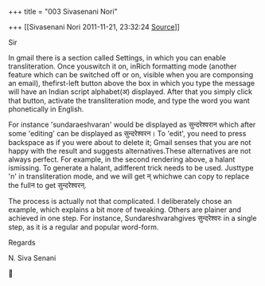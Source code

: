 +++
title = "003 Sivasenani Nori"

+++
[[Sivasenani Nori	2011-11-21, 23:32:24 [Source](https://groups.google.com/g/bvparishat/c/Jttg7TgrKWA)]]



Sir



In gmail there is a section called Settings, in which you can enable transliteration. Once youswitch it on, inRich formatting mode (another feature which can be switched off or on, visible when you are componsing an email), thefirst-left button above the box in which you type the message will have an Indian script alphabet(अ) displayed. After that you simply click that button, activate the transliteration mode, and type the word you want phonetically in English.



For instance 'sundaraeshvaran' would be displayed as सुन्दरेश्वरान which after some 'editing' can be displayed as सुन्दरेश्वरन। To 'edit', you need to press backspace as if you were about to delete it; Gmail senses that you are not happy with the result and suggests alternatives.These alternatives are not always perfect. For example, in the second rendering above, a halant ismissing. To generate a halant, adifferent trick needs to be used. Justtype 'n' in transliteration mode, and we will get न् whichwe can copy to replace the fullन to get सुन्दरेश्वरन्.



The process is actually not that complicated. I deliberately chose an example, which explains a bit more of tweaking. Others are plainer and achieved in one step. For instance, Sundareshvarahgives सुन्दरेश्वरः in a single step, as it is a regular and popular word-form.



Regards

N. Siva Senani



